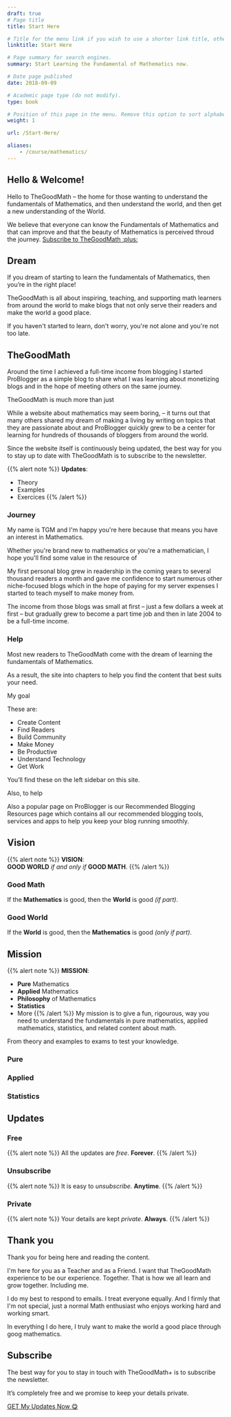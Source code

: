 ```yaml
---
draft: true
# Page title
title: Start Here

# Title for the menu link if you wish to use a shorter link title, otherwise remove this option.
linktitle: Start Here

# Page summary for search engines.
summary: Start Learning the Fundamental of Mathematics now.

# Date page published
date: 2018-09-09

# Academic page type (do not modify).
type: book

# Position of this page in the menu. Remove this option to sort alphabetically.
weight: 1

url: /Start-Here/

aliases:
    - /course/mathematics/
---
```

## Hello & Welcome!
Hello to TheGoodMath – the home for those wanting to understand the fundamentals of Mathematics, and then understand the world, and then get a new understanding of the World.

We believe that everyone can know the Fundamentals of Mathematics and that can improve and that the beauty of Mathematics is perceived throud the journey.
<a class="mybutton" href="javascript:;" onclick="ml_webform_2362063('show')">Subscribe to TheGoodMath :plus:</a><br />

## Dream
If you dream of starting to learn the fundamentals of Mathematics, then you’re in the right place!

TheGoodMath is all about inspiring, teaching, and supporting math learners from around the world to make blogs that not only serve their readers and make the world a good place.

If you haven't started to learn, don't worry, you're not alone and you're not too late. 

## TheGoodMath
Around the time I achieved a full-time income from blogging I started ProBlogger as a simple blog to share what I was learning about monetizing blogs and in the hope of meeting others on the same journey.

TheGoodMath is much more than just 

While a website about mathematics may seem boring, – it turns out that many others shared my dream of making a living by writing on topics that they are passionate about and ProBlogger quickly grew to be a center for learning for hundreds of thousands of bloggers from around the world.

Since the website itself is continuously being updated, the best way for you to stay up to date with TheGoodMath is to subscribe to the newsletter.

{{% alert note %}}
**Updates**:<br />
- Theory
- Examples
- Exercices
{{% /alert %}}

### Journey
My name is TGM and I'm happy you're here because that means you have an interest in Mathematics.

Whether you're brand new to mathematics or you're a mathematician, I hope you'll find some value in the resource of 

My first personal blog grew in readership in the coming years to several thousand readers a month and gave me confidence to start numerous other niche-focused blogs which in the hope of paying for my server expenses I started to teach myself to make money from.

The income from those blogs was small at first – just a few dollars a week at first – but gradually grew to become a part time job and then in late 2004 to be a full-time income.




### Help
Most new readers to TheGoodMath come with the dream of learning the fundamentals of Mathematics.

As a result, the site into chapters to help you find the content that best suits your need.

My goal 

These are:
- Create Content
- Find Readers
- Build Community
- Make Money
- Be Productive
- Understand Technology
- Get Work

You’ll find these on the left sidebar on this site.

Also, to help

Also a popular page on ProBlogger is our Recommended Blogging Resources page which contains all our recommended blogging tools, services and apps to help you keep your blog running smoothly.

## Vision
{{% alert note %}}
**VISION**:<br />
**GOOD WORLD** *if and only if* **GOOD MATH**.
{{% /alert %}}

### Good Math
If the **Mathematics** is good, then the **World** is good *(if part)*.
### Good World
If the **World** is good, then the **Mathematics** is good *(only if part)*.

## Mission
{{% alert note %}}
**MISSION**:
- **Pure** Mathematics
- **Applied** Mathematics
- **Philosophy** of Mathematics
- **Statistics**
- More
{{% /alert %}}
My mission is to give a fun, rigourous, way you need to understand the fundamentals in pure mathematics, applied mathematics, statistics, and related content about math.

From theory and examples to exams to test your knowledge.
### Pure
### Applied
### Statistics

## Updates
### Free
{{% alert note %}}
All the updates are *free*. **Forever**.
{{% /alert %}}
### Unsubscribe
{{% alert note %}}
It is easy to *unsubscribe*. **Anytime**.
{{% /alert %}}
### Private
{{% alert note %}}
Your details are kept *private*. **Always**.
{{% /alert %}}

## Thank you
Thank you for being here and reading the content.

I'm here for you as a Teacher and as a Friend.
I want that TheGoodMath experience to be our experience. Together. 
That is how we all learn and grow together. Including me. 

I do my best to respond to emails.
I treat everyone equally.
And I firmly that I'm not special, just a normal Math enthusiast who enjoys working hard and working smart.

In everything I do here, I truly want to make the world a good place through goog mathematics.
## Subscribe

The best way for you to stay in touch with TheGoodMath+ is to subscribe the newsletter.

It’s completely free and we promise to keep your details private.

<a class="hero-cta-alt pl-4" href="javascript:;" onclick="ml_webform_2362063('show')">GET My Updates Now :yum:</a>